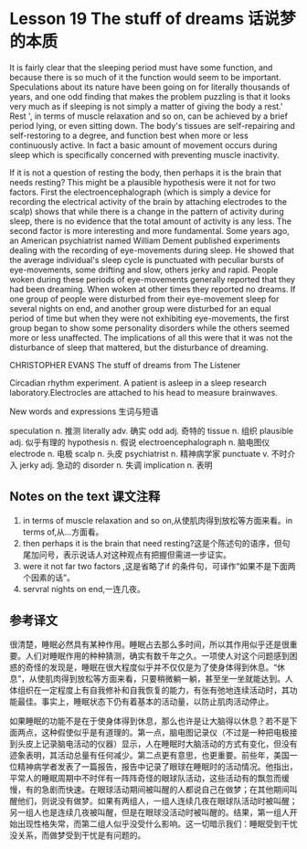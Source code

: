 # Lesson 19 The stuff of dreams 话说梦的本质
It is fairly clear that the sleeping period must have some function, and because there is so much of it the function would seem to be important. Speculations about its nature have been going on for literally thousands of years, and one odd finding that makes the problem puzzling is that it looks very much as if sleeping is not simply a matter of giving the body a rest.' Rest ', in terms of muscle relaxation and so on, can be achieved by a brief period lying, or even sitting down. The body's tissues are self-repairing and self-restoring to a degree, and function best when more or less continuously active. In fact a basic amount of movement occurs during sleep which is specifically concerned with preventing muscle inactivity.

If it is not a question of resting the body, then perhaps it is the brain that needs resting? This might be a plausible hypothesis were it not for two factors. First the electroencephalograph (which is simply a device for recording the electrical activity of the brain by attaching electrodes to the scalp) shows that while there is a change in the pattern of activity during sleep, there is no evidence that the total amount of activity is any less. The second factor is more interesting and more fundamental. Some years ago, an American psychiatrist named William Dement published experiments dealing with the recording of eye-movements during sleep. He showed that the average individual's sleep cycle is punctuated with peculiar bursts of eye-movements, some drifting and slow, others jerky and rapid. People woken during these periods of eye-movements generally reported that they had been dreaming. When woken at other times they reported no dreams. If one group of people were disturbed from their eye-movement sleep for several nights on end, and another group were disturbed for an equal period of time but when they were not exhibiting eye-movements, the first group began to show some personality disorders while the others seemed more or less unaffected. The implications of all this were that it was not the disturbance of sleep that mattered, but the disturbance of dreaming.

CHRISTOPHER EVANS The stuff of dreams from The Listener
	
	
Circadian rhythm experiment. A patient is asleep in a sleep research laboratory.Electrocles are attached to his head to measure brainwaves.

New words and expressions 生词与短语

speculation n. 推测
literally adv. 确实
odd adj. 奇特的
tissue n. 组织
plausible adj. 似乎有理的
hypothesis n. 假说
electroencephalograph n. 脑电图仪
electrode n. 电极
scalp n. 头皮
psychiatrist n. 精神病学家
punctuate v. 不时介入
jerky adj. 急动的
disorder n. 失调
implication n. 表明

## Notes on the text 课文注释

1. in terms of muscle relaxation and so on,从使肌肉得到放松等方面来看。in terms of,从...方面看。
2. then perhaps it is the brain that need resting?这是个陈述句的语序，但句尾加问号，表示说话人对这种观点有把握但需进一步证实。
3. were it not far two factors ,这是省略了if 的条件句，可译作“如果不是下面两个因素的话”。
4. servral nights on end,一连几夜。

## 参考译文

很清楚，睡眠必然具有某种作用。睡眠占去那么多时间，所以其作用似乎还是很重要。人们对睡眠作用的种种猜测，确实有数千年之久。一项使人对这个问题感到困惑的奇怪的发现是，睡眠在很大程度似乎并不仅仅是为了使身体得到休息。“休息”，从使肌肉得到放松等方面来看，只要稍微躺一躺，甚至坐一坐就能达到。人体组织在一定程度上有自我修补和自我恢复的能力，有张有弛地连续活动时，其功能最佳。事实上，睡眠状态下仍有着基本的活动量，以防止肌肉活动停止。

如果睡眠的功能不是在于使身体得到休息，那么也许是让大脑得以休息？若不是下面两点，这种假使似乎是有道理的。第一点，脑电图记录仪（不过是一种把电极接到头皮上记录脑电活动的仪器）显示，人在睡眠时大脑活动的方式有变化，但没有迹象表明，其活动总量有任何减少。第二点更有意思，也更重要。前些年，美国一位精神病学者发表了一篇报告，报告中记录了眼球在睡眠时的活动情况。他指出，平常人的睡眠周期中不时伴有一阵阵奇怪的眼球队活动，这些活动有的飘忽而缓慢，有的急剧而快速。在眼球活动期间被叫醒的人都说自己在做梦；在其他期间叫醒他们，则说没有做梦。如果有两组人，一组人连续几夜在眼球队活动时被叫醒；另一组人也是连续几夜被叫醒，但是在眼球没活动时被叫醒的。结果，第一组人开始出现性格失常，而第二组人似乎没受什么影响。这一切暗示我们：睡眠受到干忧没关系，而做梦受到干忧是有问题的。

